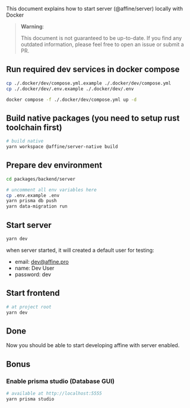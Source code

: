 This document explains how to start server (@affine/server) locally with Docker

> **Warning**:
>
> This document is not guaranteed to be up-to-date.
> If you find any outdated information, please feel free to open an issue or submit a PR.

## Run required dev services in docker compose

```sh
cp ./.docker/dev/compose.yml.example ./.docker/dev/compose.yml
cp ./.docker/dev/.env.example ./.docker/dev/.env

docker compose -f ./.docker/dev/compose.yml up -d
```

## Build native packages (you need to setup rust toolchain first)

```sh
# build native
yarn workspace @affine/server-native build
```

## Prepare dev environment

```sh
cd packages/backend/server

# uncomment all env variables here
cp .env.example .env
yarn prisma db push
yarn data-migration run
```

## Start server

```sh
yarn dev
```

when server started, it will created a default user for testing:

- email: dev@affine.pro
- name: Dev User
- password: dev

## Start frontend

```sh
# at project root
yarn dev
```

## Done

Now you should be able to start developing affine with server enabled.

## Bonus

### Enable prisma studio (Database GUI)

```sh
# available at http://localhost:5555
yarn prisma studio
```
